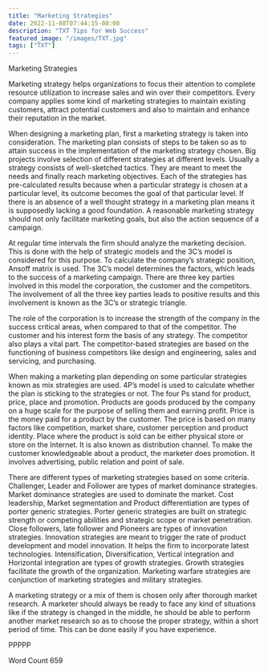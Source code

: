 ```yaml
---
title: "Marketing Strategies"
date: 2022-11-08T07:44:15-08:00
description: "TXT Tips for Web Success"
featured_image: "/images/TXT.jpg"
tags: ["TXT"]
---
```


Marketing Strategies

Marketing strategy helps organizations to focus their attention to complete resource utilization to increase sales and win over their competitors. Every company applies some kind of marketing strategies to maintain existing customers, attract potential customers and also to maintain and enhance their reputation in the market. 

When designing a marketing plan, first a marketing strategy is taken into consideration. The marketing plan consists of steps to be taken so as to attain success in the implementation of the marketing strategy chosen. Big projects involve selection of different strategies at different levels. Usually a strategy consists of well-sketched tactics. They are meant to meet the needs and finally reach marketing objectives. Each of the strategies has pre-calculated results because when a particular strategy is chosen at a particular level, its outcome becomes the goal of that particular level. If there is an absence of a well thought strategy in a marketing plan means it is supposedly lacking a good foundation. A reasonable marketing strategy should not only facilitate marketing goals, but also the action sequence of a campaign.

At regular time intervals the firm should analyze the marketing decision. This is done with the help of strategic models and the 3C’s model is considered for this purpose. To calculate the company’s strategic position, Ansoff matrix is used. The 3C’s model determines the factors, which leads to the success of a marketing campaign. There are three key parties involved in this model the corporation, the customer and the competitors. The involvement of all the three key parties leads to positive results and this involvement is known as the 3C’s or strategic triangle. 

The role of the corporation is to increase the strength of the company in the success critical areas, when compared to that of the competitor. The customer and his interest form the basis of any strategy. The competitor also plays a vital part. The competitor-based strategies are based on the functioning of business competitors like design and engineering, sales and servicing, and purchasing. 

When making a marketing plan depending on some particular strategies known as mix strategies are used. 4P’s model is used to calculate whether the plan is sticking to the strategies or not. The four Ps stand for product, price, place and promotion. Products are goods produced by the company on a huge scale for the purpose of selling them and earning profit. Price is the money paid for a product by the customer. The price is based on many factors like competition, market share, customer perception and product identity. Place where the product is sold can be either physical store or store on the Internet. It is also known as distribution channel. To make the customer knowledgeable about a product, the marketer does promotion. It involves advertising, public relation and point of sale.  

There are different types of marketing strategies based on some criteria.  Challenger, Leader and Follower are types of market dominance strategies. Market dominance strategies are used to dominate the market. Cost leadership, Market segmentation and Product differentiation are types of porter generic strategies. Porter generic strategies are built on strategic strength or competing abilities and strategic scope or market penetration. Close followers, late follower and Pioneers are types of innovation strategies. Innovation strategies are meant to trigger the rate of product development and model innovation. It helps the firm to incorporate latest technologies. Intensification, Diversification, Vertical integration and Horizontal integration are types of growth strategies. Growth strategies facilitate the growth of the organization. Marketing warfare strategies are conjunction of marketing strategies and military strategies.

A marketing strategy or a mix of them is chosen only after thorough market research. A marketer should always be ready to face any kind of situations like if the strategy is changed in the middle, he should be able to perform another market research so as to choose the proper strategy, within a short period of time. This can be done easily if you have experience. 

PPPPP

Word Count 659


